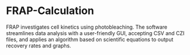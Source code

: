 # FRAP-Calculation
FRAP investigates cell kinetics using photobleaching. The software streamlines data analysis with a user-friendly GUI, accepting CSV and CZI files, and applies an algorithm based on scientific equations to output recovery rates and graphs.
